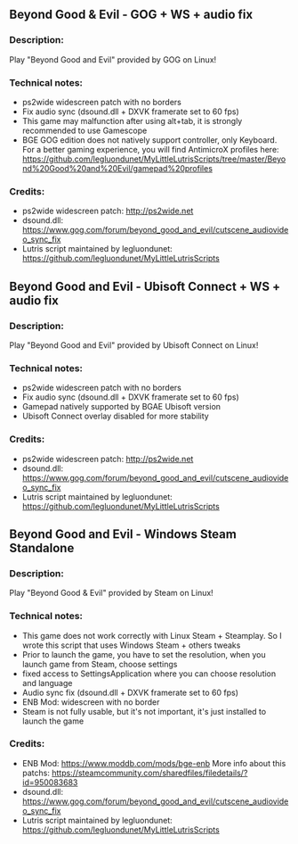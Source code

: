 ## Beyond Good & Evil - GOG + WS + audio fix
### Description:
Play "Beyond Good and Evil" provided by GOG on Linux!
### Technical notes:
- ps2wide widescreen patch with no borders
- Fix audio sync (dsound.dll + DXVK framerate set to 60 fps)
- This game may malfunction after using alt+tab, it is strongly recommended to use Gamescope
- BGE GOG edition does not natively support controller, only Keyboard.  For a better gaming experience, you will find AntimicroX profiles here:
https://github.com/legluondunet/MyLittleLutrisScripts/tree/master/Beyond%20Good%20and%20Evil/gamepad%20profiles
### Credits:
- ps2wide widescreen patch: http://ps2wide.net
- dsound.dll: https://www.gog.com/forum/beyond_good_and_evil/cutscene_audiovideo_sync_fix
- Lutris script maintained by legluondunet: https://github.com/legluondunet/MyLittleLutrisScripts


## Beyond Good and Evil - Ubisoft Connect + WS + audio fix
### Description:
Play "Beyond Good and Evil" provided by Ubisoft Connect on Linux!
### Technical notes:
- ps2wide widescreen patch with no borders
- Fix audio sync (dsound.dll + DXVK framerate set to 60 fps)
- Gamepad natively supported by BGAE Ubisoft version
- Ubisoft Connect overlay disabled for more stability
### Credits:
- ps2wide widescreen patch: http://ps2wide.net
- dsound.dll: https://www.gog.com/forum/beyond_good_and_evil/cutscene_audiovideo_sync_fix
- Lutris script maintained by legluondunet: https://github.com/legluondunet/MyLittleLutrisScripts


## Beyond Good and Evil - Windows Steam Standalone
### Description:
Play "Beyond Good & Evil" provided by Steam on Linux!
### Technical notes:
- This game does not work correctly with Linux Steam + Steamplay.
So I wrote this script that uses Windows Steam + others tweaks
- Prior to launch the game, you have to set the resolution, when you launch game from Steam, choose settings
- fixed access to SettingsApplication where you can choose resolution and language
- Audio sync fix (dsound.dll + DXVK framerate set to 60 fps)
- ENB Mod: widescreen with no border
- Steam is not fully usable, but it's not important, it's just installed to launch the game
### Credits:
- ENB Mod: https://www.moddb.com/mods/bge-enb
More info about this patchs:
https://steamcommunity.com/sharedfiles/filedetails/?id=950083683
- dsound.dll: https://www.gog.com/forum/beyond_good_and_evil/cutscene_audiovideo_sync_fix
- Lutris script maintained by legluondunet: https://github.com/legluondunet/MyLittleLutrisScripts

